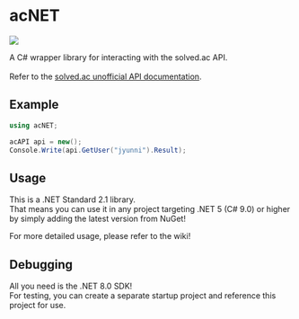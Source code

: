 # acNET
[![](https://img.shields.io/nuget/v/acNET)](https://www.nuget.org/packages/acNET)

A C# wrapper library for interacting with the solved.ac API.<br><br>
Refer to the [solved.ac unofficial API documentation](https://github.com/solvedac/unofficial-documentation).<br>

## Example
```cs
using acNET;

acAPI api = new();
Console.Write(api.GetUser("jyunni").Result);
```
## Usage
This is a .NET Standard 2.1 library.  
That means you can use it in any project targeting .NET 5 (C# 9.0) or higher  
by simply adding the latest version from NuGet!

For more detailed usage, please refer to the wiki!

## Debugging
All you need is the .NET 8.0 SDK!  
For testing, you can create a separate startup project and reference this project for use.
